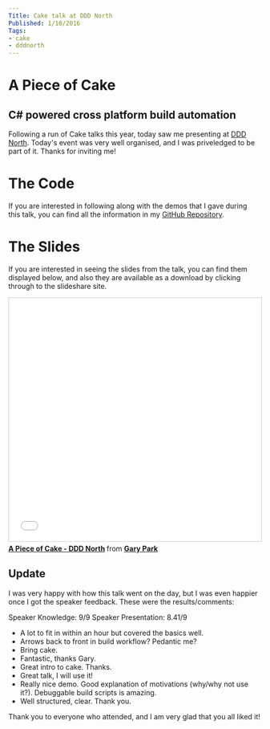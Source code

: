 ```yaml
---
Title: Cake talk at DDD North
Published: 1/10/2016
Tags:
- cake
- dddnorth
---
```


# A Piece of Cake
## C# powered cross platform build automation

Following a run of Cake talks this year, today saw me presenting at [DDD North](http://dddnorth.co.uk/).  Today's event was very well organised, and I was priveledged to be part of it.  Thanks for inviting me!

# The Code

If you are interested in following along with the demos that I gave during this talk, you can find all the information in my [GitHub Repository](https://github.com/gep13/CakeDemos).

# The Slides

If you are interested in seeing the slides from the talk, you can find them displayed below, and also they are available as a download by clicking through to the slideshare site.

<iframe src="//www.slideshare.net/slideshow/embed_code/key/LciH1gJkM3mcm" width="595" height="485" frameborder="0" marginwidth="0" marginheight="0" scrolling="no" style="border:1px solid #CCC; border-width:1px; margin-bottom:5px; max-width: 100%;" allowfullscreen> </iframe> <div style="margin-bottom:5px"> <strong> <a href="//www.slideshare.net/gep13/a-piece-of-cake-ddd-north" title="A Piece of Cake - DDD North" target="_blank">A Piece of Cake - DDD North</a> </strong> from <strong><a target="_blank" href="//www.slideshare.net/gep13">Gary Park</a></strong> </div>

## Update

I was very happy with how this talk went on the day, but I was even happier once I got the speaker feedback.  These were the results/comments:

Speaker Knowledge: 9/9
Speaker Presentation: 8.41/9

- A lot to fit in within an hour but covered the basics well.
- Arrows back to front in build workflow? Pedantic me?
- Bring cake.
- Fantastic, thanks Gary.
- Great intro to cake. Thanks.
- Great talk, I will use it!
- Really nice demo. Good explanation of motivations (why/why not use it?). Debuggable build scripts is amazing.
- Well structured, clear. Thank you.

Thank you to everyone who attended, and I am very glad that you all liked it!
